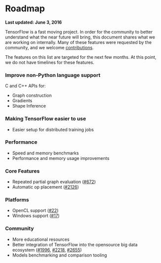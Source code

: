 # Roadmap
**Last updated: June 3, 2016**

TensorFlow is a fast moving project. In order for the community to better
understand what the near future will bring, this document shares what we are
working on internally. Many of these features were requested by the community,
and we welcome
[contributions](https://github.com/tensorflow/tensorflow/labels/contributions%20welcome).

The features on this list are targeted for the next few months. At this point,
we do not have timelines for these features.

### Improve non-Python language support
C and C++ APIs for:

* Graph construction
* Gradients
* Shape Inference

### Making TensorFlow easier to use
* Easier setup for distributed training jobs

### Performance
* Speed and memory benchmarks
* Performance and memory usage improvements

### Core Features
* Repeated partial graph evaluation ([#672](https://github.com/tensorflow/tensorflow/issues/672))
* Automatic op placement ([#2126](https://github.com/tensorflow/tensorflow/issues/2126))

### Platforms
* OpenCL support ([#22](https://github.com/tensorflow/tensorflow/issues/22))
* Windows support ([#17](https://github.com/tensorflow/tensorflow/issues/17))

### Community
* More educational resources
* Better integration of TensorFlow into the opensource big data ecosystem ([#1996](https://github.com/tensorflow/tensorflow/issues/1996),
[#2218](https://github.com/tensorflow/tensorflow/issues/2218),
[#2655](https://github.com/tensorflow/tensorflow/issues/2655))
* Models benchmarking and comparison tooling
